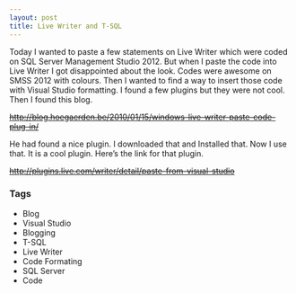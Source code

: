 ```yaml
---
layout: post
title: Live Writer and T-SQL
---
```


Today I wanted to paste a few statements on Live Writer which were coded on SQL Server Management Studio 2012. But when I paste the code into Live Writer I got disappointed about the look. Codes were awesome on SMSS 2012 with colours. Then I wanted to find a way to insert those code with Visual Studio formatting. I found a few plugins but they were not cool. Then I found this blog.

~~http://blog.hoegaerden.be/2010/01/15/windows-live-writer-paste-code-plug-in/~~

He had found a nice plugin. I downloaded that and Installed that. Now I use that. It is a cool plugin. Here’s the link for that plugin. 

~~http://plugins.live.com/writer/detail/paste-from-visual-studio~~

### Tags

- Blog
- Visual Studio
- Blogging
- T-SQL
- Live Writer
- Code Formating
- SQL Server
- Code
